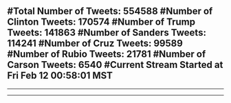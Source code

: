 #Total Number of Tweets: 554588 
#Number of Clinton Tweets: 170574
#Number of Trump Tweets: 141863
#Number of Sanders Tweets: 114241
#Number of Cruz Tweets: 99589
#Number of Rubio Tweets: 21781
#Number of Carson Tweets: 6540
#Current Stream Started at Fri Feb 12 00:58:01 MST
---
---
---
